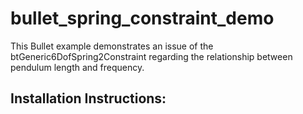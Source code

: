 # bullet_spring_constraint_demo
This Bullet example demonstrates an issue of the btGeneric6DofSpring2Constraint regarding the relationship between pendulum length and frequency.

## Installation Instructions:


 
